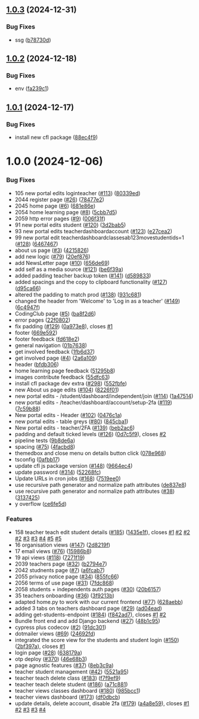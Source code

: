 ## [1.0.3](https://github.com/ocadotechnology/codeforlife-portal-backend/compare/v1.0.2...v1.0.3) (2024-12-31)


### Bug Fixes

* ssg ([b78730d](https://github.com/ocadotechnology/codeforlife-portal-backend/commit/b78730d921aa87def0e32bfdd38677facdac4fd9))

## [1.0.2](https://github.com/ocadotechnology/codeforlife-portal-backend/compare/v1.0.1...v1.0.2) (2024-12-18)


### Bug Fixes

* env ([fa239c1](https://github.com/ocadotechnology/codeforlife-portal-backend/commit/fa239c13c33e0afc9f0980def3bc81ef51ab2ca1))

## [1.0.1](https://github.com/ocadotechnology/codeforlife-portal-backend/compare/v1.0.0...v1.0.1) (2024-12-17)


### Bug Fixes

* install new cfl package ([88ec4f9](https://github.com/ocadotechnology/codeforlife-portal-backend/commit/88ec4f915dc7c7ce0d39d63c63cd93e396fde9e6))

# 1.0.0 (2024-12-06)


### Bug Fixes

* 105 new portal edits loginteacher ([#113](https://github.com/ocadotechnology/codeforlife-portal-backend/issues/113)) ([80339ed](https://github.com/ocadotechnology/codeforlife-portal-backend/commit/80339edd8e8109a3166595bdbacfb9a434562a3e))
* 2044 register page ([#26](https://github.com/ocadotechnology/codeforlife-portal-backend/issues/26)) ([78477e2](https://github.com/ocadotechnology/codeforlife-portal-backend/commit/78477e2219d4f066d7d64666e0f5d2089336346e))
* 2045 home page ([#6](https://github.com/ocadotechnology/codeforlife-portal-backend/issues/6)) ([681e86e](https://github.com/ocadotechnology/codeforlife-portal-backend/commit/681e86e85a703216a5602d689e2f1dec00d646b1))
* 2054 home learning page ([#8](https://github.com/ocadotechnology/codeforlife-portal-backend/issues/8)) ([5cbb7d5](https://github.com/ocadotechnology/codeforlife-portal-backend/commit/5cbb7d58b2e259da6cbbcf9ea7e843afdd70b43d))
* 2059 http error pages ([#9](https://github.com/ocadotechnology/codeforlife-portal-backend/issues/9)) ([006f31f](https://github.com/ocadotechnology/codeforlife-portal-backend/commit/006f31fad70ce55ac59b8e2b76a40c435c63bc47))
* 91 new portal edits student  ([#120](https://github.com/ocadotechnology/codeforlife-portal-backend/issues/120)) ([3d2bab5](https://github.com/ocadotechnology/codeforlife-portal-backend/commit/3d2bab516bc91f4b43c043a6e991862f9088f0c0))
* 93 new portal edits teacherdashboardaccount ([#123](https://github.com/ocadotechnology/codeforlife-portal-backend/issues/123)) ([e27cea2](https://github.com/ocadotechnology/codeforlife-portal-backend/commit/e27cea2c4bc559268f24d0e7e7d9654b45e7f397))
* 99 new portal edit teacherdashboardclassesab123movestudentids=1 ([#128](https://github.com/ocadotechnology/codeforlife-portal-backend/issues/128)) ([6467467](https://github.com/ocadotechnology/codeforlife-portal-backend/commit/64674675145dd1802b7133311f806ff102824e47))
* about us page ([#3](https://github.com/ocadotechnology/codeforlife-portal-backend/issues/3)) ([4215826](https://github.com/ocadotechnology/codeforlife-portal-backend/commit/421582685b5d6b09990d57a9b8777d13b832eca2))
* add new logic ([#79](https://github.com/ocadotechnology/codeforlife-portal-backend/issues/79)) ([20ef876](https://github.com/ocadotechnology/codeforlife-portal-backend/commit/20ef8766fa856241be94fd195c13769c926ec955))
* add NewsLetter page ([#10](https://github.com/ocadotechnology/codeforlife-portal-backend/issues/10)) ([656de69](https://github.com/ocadotechnology/codeforlife-portal-backend/commit/656de6956af17c02ffa2837cbaa98daa32b083cd))
* add self as a media source ([#121](https://github.com/ocadotechnology/codeforlife-portal-backend/issues/121)) ([be6f39a](https://github.com/ocadotechnology/codeforlife-portal-backend/commit/be6f39a6a08908efe0ff7c0f8a13e81ccdd6419d))
* added padding teacher backup token ([#141](https://github.com/ocadotechnology/codeforlife-portal-backend/issues/141)) ([d589833](https://github.com/ocadotechnology/codeforlife-portal-backend/commit/d58983340cc97702e94dffc2a3fc698787b8b980))
* added spacings and the copy to clipboard functionality  ([#127](https://github.com/ocadotechnology/codeforlife-portal-backend/issues/127)) ([d95ca66](https://github.com/ocadotechnology/codeforlife-portal-backend/commit/d95ca66ad3febe8257bd5f419e1dd896f0bc59fa))
* altered the padding to match prod ([#138](https://github.com/ocadotechnology/codeforlife-portal-backend/issues/138)) ([931c681](https://github.com/ocadotechnology/codeforlife-portal-backend/commit/931c6810bbc0917476ef56a7ec210e6aa8ff76a3))
* changed the header from 'Welcome' to 'Log in as a teacher' ([#149](https://github.com/ocadotechnology/codeforlife-portal-backend/issues/149)) ([6c4947f](https://github.com/ocadotechnology/codeforlife-portal-backend/commit/6c4947f2342c45d6890754755562cca789c124ac))
* CodingClub page ([#5](https://github.com/ocadotechnology/codeforlife-portal-backend/issues/5)) ([ba8f2d6](https://github.com/ocadotechnology/codeforlife-portal-backend/commit/ba8f2d66ddc60d5c4651b62eb16367b9629c38b8))
* error pages ([22f0802](https://github.com/ocadotechnology/codeforlife-portal-backend/commit/22f0802bcc42892c7c966589066a7e7b7bc049dd))
* fix padding ([#129](https://github.com/ocadotechnology/codeforlife-portal-backend/issues/129)) ([0a973e8](https://github.com/ocadotechnology/codeforlife-portal-backend/commit/0a973e8b6655d63ebe865b188d7402cf0613c82c)), closes [#1](https://github.com/ocadotechnology/codeforlife-portal-backend/issues/1)
* footer ([669e592](https://github.com/ocadotechnology/codeforlife-portal-backend/commit/669e5924b0aef12a72e4c94fdbb11dfac21c0a84))
* footer feedback ([fd618e2](https://github.com/ocadotechnology/codeforlife-portal-backend/commit/fd618e2ecae9a52c1a82ea0a7e47b6e860913d81))
* general navigation ([01b7638](https://github.com/ocadotechnology/codeforlife-portal-backend/commit/01b76380faec2bce4102ee35ac9b7e85863ffb16))
* get involved feedback ([1fb6d37](https://github.com/ocadotechnology/codeforlife-portal-backend/commit/1fb6d377727d0be20de9ebd7c2d2e077ce8c25a8))
* get involved page ([#4](https://github.com/ocadotechnology/codeforlife-portal-backend/issues/4)) ([2a6a109](https://github.com/ocadotechnology/codeforlife-portal-backend/commit/2a6a1098e49084ef76bd5cd9df4b0669a0797203))
* header ([bfdb306](https://github.com/ocadotechnology/codeforlife-portal-backend/commit/bfdb30671103a759e572fdf36fcf79b44edfbe5b))
* home learning page feedback ([51295b8](https://github.com/ocadotechnology/codeforlife-portal-backend/commit/51295b89c8046e40d5962decd58cf179befa353c))
* images contribute feedback ([55dfc63](https://github.com/ocadotechnology/codeforlife-portal-backend/commit/55dfc634f7b162cfeb89b848da07cf75f05e0685))
* install cfl package dev extra ([#298](https://github.com/ocadotechnology/codeforlife-portal-backend/issues/298)) ([552fbfe](https://github.com/ocadotechnology/codeforlife-portal-backend/commit/552fbfee0c4bd5607efc8229b369aa309890b26f))
* new About us page edits ([#104](https://github.com/ocadotechnology/codeforlife-portal-backend/issues/104)) ([8226f01](https://github.com/ocadotechnology/codeforlife-portal-backend/commit/8226f0174a673432caced475f10805f099077df4))
* new portal edits - /student/dashboard/independent/join ([#114](https://github.com/ocadotechnology/codeforlife-portal-backend/issues/114)) ([1a47514](https://github.com/ocadotechnology/codeforlife-portal-backend/commit/1a475141b46a59685034a29442d2f87de500b670))
* new portal edits - /teacher/dashboard/account/setup-2fa ([#119](https://github.com/ocadotechnology/codeforlife-portal-backend/issues/119)) ([7c59b88](https://github.com/ocadotechnology/codeforlife-portal-backend/commit/7c59b88cb136f317462867f102d9aff9965145bc))
* New portal edits - Header ([#102](https://github.com/ocadotechnology/codeforlife-portal-backend/issues/102)) ([0476c1a](https://github.com/ocadotechnology/codeforlife-portal-backend/commit/0476c1a848985ed828d95285cca215738e900e29))
* new portal edits - table greys ([#80](https://github.com/ocadotechnology/codeforlife-portal-backend/issues/80)) ([845cba1](https://github.com/ocadotechnology/codeforlife-portal-backend/commit/845cba13fde4ef5496070852a71e9c540aa0cc20))
* New portal edits - teacher/2FA ([#139](https://github.com/ocadotechnology/codeforlife-portal-backend/issues/139)) ([beb2ac6](https://github.com/ocadotechnology/codeforlife-portal-backend/commit/beb2ac6458244e0f96682bf870b6174fc2107995))
* padding and default ticked levels ([#126](https://github.com/ocadotechnology/codeforlife-portal-backend/issues/126)) ([0d7c5f9](https://github.com/ocadotechnology/codeforlife-portal-backend/commit/0d7c5f9137494a8c4217be5e95417966435811b6)), closes [#2](https://github.com/ocadotechnology/codeforlife-portal-backend/issues/2)
* pipeline tests ([9b8de6a](https://github.com/ocadotechnology/codeforlife-portal-backend/commit/9b8de6a82aaa62e0d643c9b16fd33fe922acd9d1))
* spacing ([#75](https://github.com/ocadotechnology/codeforlife-portal-backend/issues/75)) ([4facbd8](https://github.com/ocadotechnology/codeforlife-portal-backend/commit/4facbd8eedac92a6d63d326fdcb93f26e5a5cdb9))
* themedbox and close menu on details button click ([078e968](https://github.com/ocadotechnology/codeforlife-portal-backend/commit/078e968ee0d68b72c4b65501502c01ad51236fc6))
* tsconfig ([0afbb17](https://github.com/ocadotechnology/codeforlife-portal-backend/commit/0afbb179d726bf1ede3a514a37a7b9108929568c))
* update cfl js package version ([#148](https://github.com/ocadotechnology/codeforlife-portal-backend/issues/148)) ([9664ec4](https://github.com/ocadotechnology/codeforlife-portal-backend/commit/9664ec44cf1583918f7a836d1f34b3bd34455657))
* update password ([#314](https://github.com/ocadotechnology/codeforlife-portal-backend/issues/314)) ([52268fc](https://github.com/ocadotechnology/codeforlife-portal-backend/commit/52268fce15aa5d1973b74234959b9644d30e5c13))
* Update URLs in cron jobs ([#168](https://github.com/ocadotechnology/codeforlife-portal-backend/issues/168)) ([7519ee0](https://github.com/ocadotechnology/codeforlife-portal-backend/commit/7519ee07f74d7f3804a9d1efa2924db426cd9b7c))
* use recursive path generator and normalize path attributes ([de837e8](https://github.com/ocadotechnology/codeforlife-portal-backend/commit/de837e80490e8cc05bdcb906ef6318f83bedb165))
* use recursive path generator and normalize path attributes ([#38](https://github.com/ocadotechnology/codeforlife-portal-backend/issues/38)) ([3137425](https://github.com/ocadotechnology/codeforlife-portal-backend/commit/31374256726719c7a4103df23d22baa19ed891d0))
* y overflow ([ce6fe5d](https://github.com/ocadotechnology/codeforlife-portal-backend/commit/ce6fe5dd3704bcdf011126642ac949252028fc64))


### Features

* 158 teacher teach edit student details ([#185](https://github.com/ocadotechnology/codeforlife-portal-backend/issues/185)) ([1435e1f](https://github.com/ocadotechnology/codeforlife-portal-backend/commit/1435e1f6783d5f635c6250f03bcdbae6fb341b40)), closes [#1](https://github.com/ocadotechnology/codeforlife-portal-backend/issues/1) [#2](https://github.com/ocadotechnology/codeforlife-portal-backend/issues/2) [#2](https://github.com/ocadotechnology/codeforlife-portal-backend/issues/2) [#2](https://github.com/ocadotechnology/codeforlife-portal-backend/issues/2) [#3](https://github.com/ocadotechnology/codeforlife-portal-backend/issues/3) [#3](https://github.com/ocadotechnology/codeforlife-portal-backend/issues/3) [#4](https://github.com/ocadotechnology/codeforlife-portal-backend/issues/4) [#5](https://github.com/ocadotechnology/codeforlife-portal-backend/issues/5) [#5](https://github.com/ocadotechnology/codeforlife-portal-backend/issues/5)
* 16 organisation views ([#147](https://github.com/ocadotechnology/codeforlife-portal-backend/issues/147)) ([2d8219f](https://github.com/ocadotechnology/codeforlife-portal-backend/commit/2d8219f45f7a25e9eec8e650f244629c03ec1884))
* 17 email views ([#76](https://github.com/ocadotechnology/codeforlife-portal-backend/issues/76)) ([15986b8](https://github.com/ocadotechnology/codeforlife-portal-backend/commit/15986b8f6c4f240f7d3082ca642f78d7c183cfea))
* 19 api views ([#118](https://github.com/ocadotechnology/codeforlife-portal-backend/issues/118)) ([7271f19](https://github.com/ocadotechnology/codeforlife-portal-backend/commit/7271f192b1538f3aaa778b0e71a3aaa392073b53))
* 2039 teachers page ([#32](https://github.com/ocadotechnology/codeforlife-portal-backend/issues/32)) ([b2794e7](https://github.com/ocadotechnology/codeforlife-portal-backend/commit/b2794e73a164740ae6fa242d63909159d8f9c09c))
* 2042 studnents page ([#7](https://github.com/ocadotechnology/codeforlife-portal-backend/issues/7)) ([a6fcab7](https://github.com/ocadotechnology/codeforlife-portal-backend/commit/a6fcab73277f97ddc0e12502e61f718a8b1f2390))
* 2055 privacy notice page ([#34](https://github.com/ocadotechnology/codeforlife-portal-backend/issues/34)) ([855fc66](https://github.com/ocadotechnology/codeforlife-portal-backend/commit/855fc6617a0a05da9a382910bbf6161482d1467b))
* 2056 terms of use page ([#31](https://github.com/ocadotechnology/codeforlife-portal-backend/issues/31)) ([7fdc868](https://github.com/ocadotechnology/codeforlife-portal-backend/commit/7fdc868155354b3fb0a6798c35b36d973cd0831c))
* 2058 students + independents auth pages ([#30](https://github.com/ocadotechnology/codeforlife-portal-backend/issues/30)) ([20b6157](https://github.com/ocadotechnology/codeforlife-portal-backend/commit/20b6157e88ece30e6e8b2c4c2e9f603560da0dcc))
* 35 teachers onboarding ([#36](https://github.com/ocadotechnology/codeforlife-portal-backend/issues/36)) ([3f9213b](https://github.com/ocadotechnology/codeforlife-portal-backend/commit/3f9213bd83dd281d934e5d5900e3844cbe140b14))
* adapted home.py to work with our current frontend ([#77](https://github.com/ocadotechnology/codeforlife-portal-backend/issues/77)) ([628aebb](https://github.com/ocadotechnology/codeforlife-portal-backend/commit/628aebbe1130d0f74c005b899135eae2527c6b20))
* added 3 tabs on teachers dashboard page ([#29](https://github.com/ocadotechnology/codeforlife-portal-backend/issues/29)) ([ad04ead](https://github.com/ocadotechnology/codeforlife-portal-backend/commit/ad04ead3eef1906e11ec455754e2268651d2dbbd))
* adding get-students-endpoint ([#184](https://github.com/ocadotechnology/codeforlife-portal-backend/issues/184)) ([f842ad7](https://github.com/ocadotechnology/codeforlife-portal-backend/commit/f842ad787fb217b25314a76ad6cf5556b16487f4)), closes [#1](https://github.com/ocadotechnology/codeforlife-portal-backend/issues/1) [#2](https://github.com/ocadotechnology/codeforlife-portal-backend/issues/2)
* Bundle front end and add Django backend ([#27](https://github.com/ocadotechnology/codeforlife-portal-backend/issues/27)) ([48b1c95](https://github.com/ocadotechnology/codeforlife-portal-backend/commit/48b1c9529dbe79486a4a4afcb1ec95f2ac1bb18d))
* cypress plus codecov ([#2](https://github.com/ocadotechnology/codeforlife-portal-backend/issues/2)) ([91dc301](https://github.com/ocadotechnology/codeforlife-portal-backend/commit/91dc30109b5ca6a4955cda12adf838fe0eca11a8))
* dotmailer views ([#69](https://github.com/ocadotechnology/codeforlife-portal-backend/issues/69)) ([24692fd](https://github.com/ocadotechnology/codeforlife-portal-backend/commit/24692fd9e29147a3444fc93a90216db6554c2314))
* integrated the score view for the students and student login ([#150](https://github.com/ocadotechnology/codeforlife-portal-backend/issues/150)) ([2bf397a](https://github.com/ocadotechnology/codeforlife-portal-backend/commit/2bf397a81d29a908a01c3e20b084f55584cf9561)), closes [#1](https://github.com/ocadotechnology/codeforlife-portal-backend/issues/1)
* login page ([#28](https://github.com/ocadotechnology/codeforlife-portal-backend/issues/28)) ([638179a](https://github.com/ocadotechnology/codeforlife-portal-backend/commit/638179a921f7e0d8af7bb6da6ae5c9d1776c5b42))
* otp deploy ([#370](https://github.com/ocadotechnology/codeforlife-portal-backend/issues/370)) ([46e68b3](https://github.com/ocadotechnology/codeforlife-portal-backend/commit/46e68b3fafe5d41381c74dc2ac4d3f0260b3df28))
* page agnostic features ([#37](https://github.com/ocadotechnology/codeforlife-portal-backend/issues/37)) ([8eb3c9a](https://github.com/ocadotechnology/codeforlife-portal-backend/commit/8eb3c9a280bb38aec3efacf06539e967ac60b0bf))
* teacher student management ([#42](https://github.com/ocadotechnology/codeforlife-portal-backend/issues/42)) ([5521a95](https://github.com/ocadotechnology/codeforlife-portal-backend/commit/5521a95475d607fbd3e0ad21f1849255e66aeb56))
* teacher teach delete class ([#183](https://github.com/ocadotechnology/codeforlife-portal-backend/issues/183)) ([f7f9ef9](https://github.com/ocadotechnology/codeforlife-portal-backend/commit/f7f9ef950cc684ed312b4ffd550d4b55477a3ee0))
* teacher teach delete student ([#186](https://github.com/ocadotechnology/codeforlife-portal-backend/issues/186)) ([a71c881](https://github.com/ocadotechnology/codeforlife-portal-backend/commit/a71c881681fc265ebc50cd8f8864797d3d4dae0f))
* teacher views classes dashboard ([#180](https://github.com/ocadotechnology/codeforlife-portal-backend/issues/180)) ([985bcc1](https://github.com/ocadotechnology/codeforlife-portal-backend/commit/985bcc1f1022d274303f62ebcfd45ff9d03a722f))
* teacher views dashboard ([#173](https://github.com/ocadotechnology/codeforlife-portal-backend/issues/173)) ([df0dbcb](https://github.com/ocadotechnology/codeforlife-portal-backend/commit/df0dbcbe39b954c75423e4ff21173568630b355c))
* update details, delete account, disable 2fa ([#179](https://github.com/ocadotechnology/codeforlife-portal-backend/issues/179)) ([a4a8e59](https://github.com/ocadotechnology/codeforlife-portal-backend/commit/a4a8e59e3395275ede543b2929dfa759df9a6c67)), closes [#1](https://github.com/ocadotechnology/codeforlife-portal-backend/issues/1) [#2](https://github.com/ocadotechnology/codeforlife-portal-backend/issues/2) [#3](https://github.com/ocadotechnology/codeforlife-portal-backend/issues/3) [#3](https://github.com/ocadotechnology/codeforlife-portal-backend/issues/3) [#4](https://github.com/ocadotechnology/codeforlife-portal-backend/issues/4)
